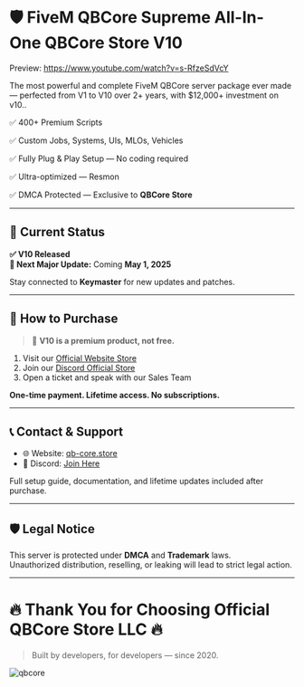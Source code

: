 # 🛡️ FiveM QBCore Supreme All-In-One QBCore Store V10

Preview: https://www.youtube.com/watch?v=s-RfzeSdVcY

The most powerful and complete FiveM QBCore server package ever made — perfected from V1 to V10 over 2+ years, with $12,000+ investment on v10..


✅ 400+ Premium Scripts  

✅ Custom Jobs, Systems, UIs, MLOs, Vehicles  

✅ Fully Plug & Play Setup — No coding required  

✅ Ultra-optimized — Resmon

✅ DMCA Protected — Exclusive to **QBCore Store**

---

## 🚀 Current Status

**✅ V10 Released**  
**📢 Next Major Update:** Coming **May 1, 2025**

Stay connected to **Keymaster** for new updates and patches.

---

## 🛒 How to Purchase

> 📌 **V10 is a premium product, not free.**

1. Visit our [Official Website Store](https://fivem-qbcore.com/)  
2. Join our [Discord Official Store](https://discord.gg/qbcoreframework)  
3. Open a ticket and speak with our Sales Team  

**One-time payment. Lifetime access. No subscriptions.**

---

## 📞 Contact & Support

- 🌐 Website: [qb-core.store](https://fivem-qbcore.com)  
- 💬 Discord: [Join Here](https://discord.gg/qbcoreframework)

Full setup guide, documentation, and lifetime updates included after purchase.

---

## 🛡️ Legal Notice

This server is protected under **DMCA** and **Trademark** laws.  
Unauthorized distribution, reselling, or leaking will lead to strict legal action.

---

# 🔥 Thank You for Choosing Official QBCore Store LLC 🔥  
> Built by developers, for developers — since 2020.




![qbcore](https://github.com/user-attachments/assets/3ba362ca-65b7-481e-87d1-f82de793482e)
